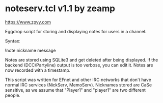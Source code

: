 # noteserv.tcl v1.1 by zeamp
https://www.zpvy.com

Eggdrop script for storing and displaying notes for users in a channel.

Syntax:

!note nickname message

Notes are stored using SQLite3 and get deleted after being displayed.
If the backend (DCC/Partyline) output is too verbose, you can edit it.
Notes are now recorded with a timestamp.

This script was written for EFnet and other IRC networks that don't have
normal IRC services (NickServ, MemoServ). Nicknames stored are CaSe sensitive,
as we assume that "Player1" and "player1" are two different people.
